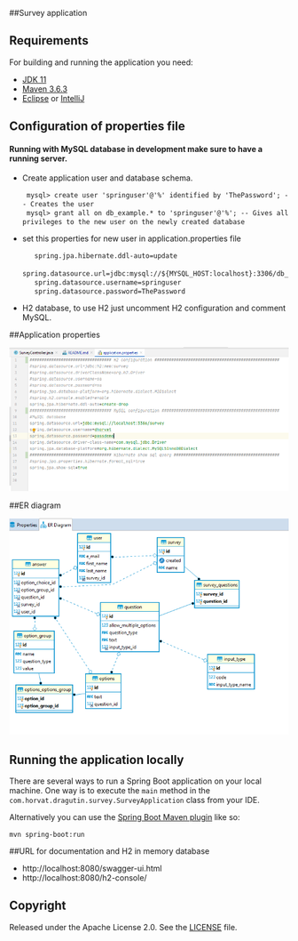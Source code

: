 ##Survey application

## Requirements

For building and running the application you need:

- [JDK 11](https://www.oracle.com/java/technologies/javase-jdk11-downloads.html)
- [Maven 3.6.3](https://maven.apache.org)
- [Eclipse](https://www.eclipse.org/downloads/) or [IntelliJ](https://www.jetbrains.com/idea/download/#section=windows)

## Configuration of properties file

#### Running with MySQL database in development make sure to have a running server.
- Create application user and database schema.

  ```mysql> create database db_example; -- Creates the new database
   mysql> create user 'springuser'@'%' identified by 'ThePassword'; -- Creates the user
   mysql> grant all on db_example.* to 'springuser'@'%'; -- Gives all privileges to the new user on the newly created database
    ```
- set this properties for new user in application.properties file 
    
    ```
       spring.jpa.hibernate.ddl-auto=update
       spring.datasource.url=jdbc:mysql://${MYSQL_HOST:localhost}:3306/db_example
       spring.datasource.username=springuser
       spring.datasource.password=ThePassword
  ```
    
- H2 database, to use H2 just uncomment H2 configuration and comment MySQL.

##Application properties

![application.properties](/properties_file.PNG)
 
##ER diagram

![Application ER Diagram](/Survey_ER_Diagram.PNG)

## Running the application locally

There are several ways to run a Spring Boot application on your local machine. One way is to execute the `main` method in the `com.horvat.dragutin.survey.SurveyApplication` class from your IDE.

Alternatively you can use the [Spring Boot Maven plugin](https://docs.spring.io/spring-boot/docs/current/reference/html/build-tool-plugins-maven-plugin.html) like so:

```shell
mvn spring-boot:run
```
##URL for documentation and H2 in memory database
 - http://localhost:8080/swagger-ui.html
 - http://localhost:8080/h2-console/

 
 ## Copyright
 
 Released under the Apache License 2.0. See the [LICENSE](https://github.com/codecentric/springboot-sample-app/blob/master/LICENSE) file.